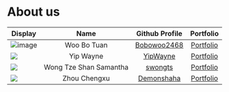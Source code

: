 # About us

Display | Name | Github Profile | Portfolio
--------|:----:|:--------------:|:---------:
![image](https://user-images.githubusercontent.com/62021897/140710285-5c0a50ae-40b5-485c-a97b-d310cead7151.png) | Woo Bo Tuan | [Bobowoo2468](https://github.com/Bobowoo2468) | [Portfolio](team/bobowoo2468.md)
![](https://via.placeholder.com/100.png?text=Photo) | Yip Wayne | [YipWayne](https://github.com/YipWayne) | [Portfolio](team/YipWayne.md)
![](https://via.placeholder.com/100.png?text=Photo) | Wong Tze Shan Samantha | [swongts](https://github.com/swongts) | [Portfolio](team/swongts.md)
![](https://via.placeholder.com/100.png?text=Photo) | Zhou Chengxu | [Demonshaha](https://github.com/Demonshaha) | [Portfolio](team/Demonshaha.md)

